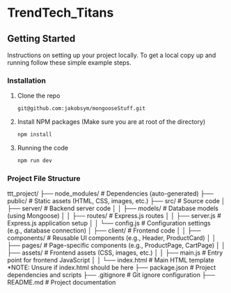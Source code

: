 # TrendTech_Titans
## Getting Started

Instructions on setting up your project locally.
To get a local copy up and running follow these simple example steps.

### Installation

1. Clone the repo
   ```sh
   git@github.com:jakobsym/mongooseStuff.git
   ```
2. Install NPM packages (Make sure you are at root of the directory)
   ```sh
   npm install
   ```
3. Running the code
   ```sh
   npm run dev
   ```

### Project File Structure
ttt_project/
  ├── node_modules/       # Dependencies (auto-generated)
  ├── public/             # Static assets (HTML, CSS, images, etc.)
  ├── src/                # Source code
  │   ├── server/         # Backend server code
  │   │   ├── models/     # Database models (using Mongoose)
  │   │   ├── routes/     # Express.js routes
  │   │   ├── server.js   # Express.js application setup
  │   │   └── config.js   # Configuration settings (e.g., database connection)
  │   ├── client/         # Frontend code
  │   │   ├── components/ # Reusable UI components (e.g., Header, ProductCard)
  │   │   ├── pages/      # Page-specific components (e.g., ProductPage, CartPage)
  │   │   ├── assets/     # Frontend assets (CSS, images, etc.)
  │   │   ├── main.js     # Entry point for frontend JavaScript
  │   │   └── index.html  # Main HTML template *NOTE: Unsure if index.html should be here
  ├── package.json        # Project dependencies and scripts
  ├── .gitignore          # Git ignore configuration
  ├── README.md           # Project documentation